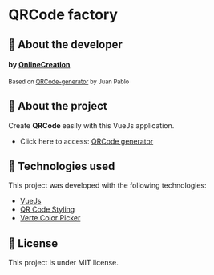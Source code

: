 # QRCode factory

## :bookmark: About the developer

<h4 align="left">
    by <a href="https://www.onlinecreation.pro">OnlineCreation</a> 
</h4>
<small align="left">
    Based on <a href="https://github.com/JuanPabllo/QRCode-generator">QRCode-generator</a> by Juan Pablo
</small>

## :bookmark: About the project

Create <strong> QRCode </strong> easily with this VueJs application.

- Click here to access: [QRCode generator](https://qrcode.onlinecreation.pro/)

## 🚀 Technologies used

This project was developed with the following technologies:

- [VueJs](https://vuejs.org/)
- [QR Code Styling](https://github.com/kozakdenys/qr-code-styling)
- [Verte Color Picker](https://baianat.github.io/verte/)

## :memo: License

This project is under MIT license.
